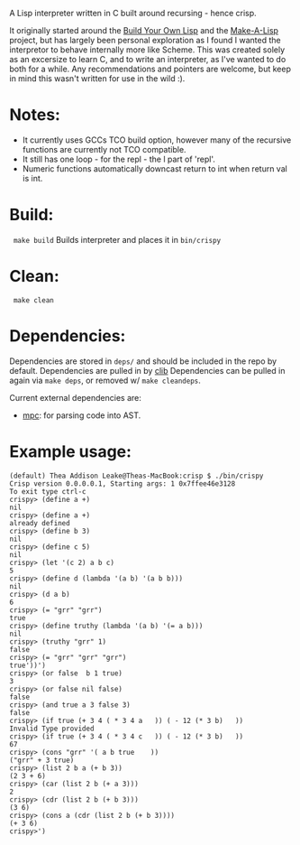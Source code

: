 A Lisp interpreter written in C built around recursing - hence crisp.

It originally started around the [Build Your Own Lisp](http://www.buildyourownlisp.com/) and the [Make-A-Lisp](https://github.com/kanaka/mal/blob/master/process/guide.md) project, but has largely been personal exploration as I found I wanted the interpretor to behave internally more like Scheme.  This was created solely as an excersize to learn C, and to write an interpreter, as I've wanted to do both for a while.  Any recommendations and pointers are welcome, but keep in mind this wasn't written for use in the wild :).

# Notes:
 - It currently uses GCCs TCO build option, however many of the recursive functions are currently not TCO compatible.
 - It still has one loop - for the repl - the l part of 'repl'.
 - Numeric functions automatically downcast return to int when return val is int.

# Build:
``` make build```
Builds interpreter and places it in ```bin/crispy```

# Clean:
``` make clean```

# Dependencies:
Dependencies are stored in `deps/` and should be included in the repo by default.
Dependencies are pulled in by [clib](https://github.com/clibs/clib)
Dependencies can be pulled in again via `make deps`, or removed w/ `make cleandeps`.

Current external dependencies are:
 - [mpc](https://github.com/orangeduck/mpc): for parsing code into AST.

# Example usage:
```
(default) Thea Addison Leake@Theas-MacBook:crisp $ ./bin/crispy
Crisp version 0.0.0.0.1, Starting args: 1 0x7ffee46e3128
To exit type ctrl-c
crispy> (define a +)
nil
crispy> (define a +)
already defined
crispy> (define b 3)
nil
crispy> (define c 5)
nil
crispy> (let '(c 2) a b c)
5
crispy> (define d (lambda '(a b) '(a b b)))
nil
crispy> (d a b)
6
crispy> (= "grr" "grr")
true
crispy> (define truthy (lambda '(a b) '(= a b)))
nil
crispy> (truthy "grr" 1)
false
crispy> (= "grr" "grr" "grr")
true'))')
crispy> (or false  b 1 true)
3
crispy> (or false nil false)
false
crispy> (and true a 3 false 3)
false
crispy> (if true (+ 3 4 ( * 3 4 a   )) ( - 12 (* 3 b)   ))
Invalid Type provided
crispy> (if true (+ 3 4 ( * 3 4 c   )) ( - 12 (* 3 b)   ))
67
crispy> (cons "grr" '( a b true    ))
("grr" + 3 true)
crispy> (list 2 b a (+ b 3))
(2 3 + 6)
crispy> (car (list 2 b (+ a 3)))
2
crispy> (cdr (list 2 b (+ b 3)))
(3 6)
crispy> (cons a (cdr (list 2 b (+ b 3))))
(+ 3 6)
crispy>')
```

